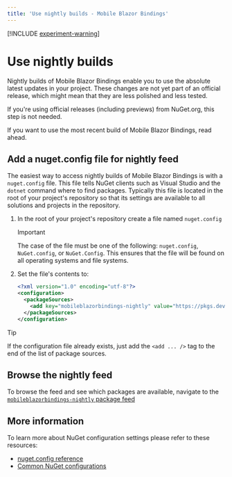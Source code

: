 ```yaml
---
title: 'Use nightly builds - Mobile Blazor Bindings'
---
```


[!INCLUDE [experiment-warning](../includes/experiment-warning.md)]

# Use nightly builds

Nightly builds of Mobile Blazor Bindings enable you to use the absolute latest updates in your project. These changes are not yet part of an official release, which might mean that they are less polished and less tested.

If you're using official releases (including previews) from NuGet.org, this step is not needed.

If you want to use the most recent build of Mobile Blazor Bindings, read ahead.

## Add a nuget.config file for nightly feed

The easiest way to access nightly builds of Mobile Blazor Bindings is with a `nuget.config` file. This file tells NuGet clients such as Visual Studio and the `dotnet` command where to find packages. Typically this file is located in the root of your project's repository so that its settings are available to all solutions and projects in the repository.

1. In the root of your project's repository create a file named `nuget.config`

    > [!IMPORTANT]
    > The case of the file must be one of the following: `nuget.config`, `NuGet.config`, or `NuGet.Config`. This ensures that the file will be found on all operating systems and file systems.

1. Set the file's contents to:

    ```xml
    <?xml version="1.0" encoding="utf-8"?>
    <configuration>
      <packageSources>
        <add key="mobileblazorbindings-nightly" value="https://pkgs.dev.azure.com/dnceng/public/_packaging/mobileblazorbindings-nightly/nuget/v3/index.json" />
      </packageSources>
    </configuration>
    ```

> [!TIP]
> If the configuration file already exists, just add the `<add ... />` tag to the end of the list of package sources.

## Browse the nightly feed

To browse the feed and see which packages are available, navigate to the [`mobileblazorbindings-nightly` package feed](https://dev.azure.com/dnceng/public/_packaging?_a=feed&feed=mobileblazorbindings-nightly)

## More information

To learn more about NuGet configuration settings please refer to these resources:

* [nuget.config reference](https://docs.microsoft.com/nuget/reference/nuget-config-file)
* [Common NuGet configurations](https://docs.microsoft.com/nuget/consume-packages/configuring-nuget-behavior)
